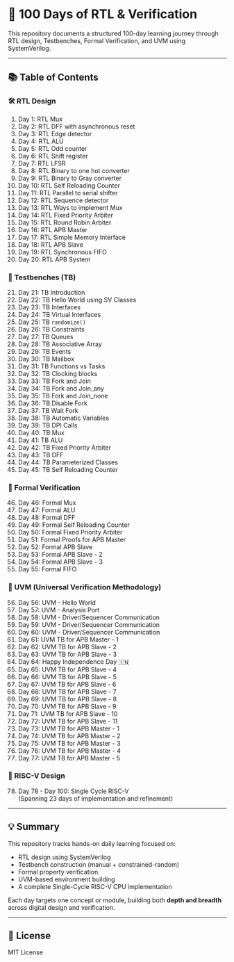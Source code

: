 # 📘 100 Days of RTL & Verification

This repository documents a structured 100-day learning journey through RTL design, Testbenches, Formal Verification, and UVM using SystemVerilog.

---

## 📚 Table of Contents

### 🛠️ RTL Design
1. Day 1: RTL Mux  
2. Day 2: RTL DFF with asynchronous reset  
3. Day 3: RTL Edge detector  
4. Day 4: RTL ALU  
5. Day 5: RTL Odd counter  
6. Day 6: RTL Shift register  
7. Day 7: RTL LFSR  
8. Day 8: RTL Binary to one hot converter  
9. Day 9: RTL Binary to Gray converter  
10. Day 10: RTL Self Reloading Counter  
11. Day 11: RTL Parallel to serial shifter  
12. Day 12: RTL Sequence detector  
13. Day 13: RTL Ways to implement Mux  
14. Day 14: RTL Fixed Priority Arbiter  
15. Day 15: RTL Round Robin Arbiter  
16. Day 16: RTL APB Master  
17. Day 17: RTL Simple Memory Interface  
18. Day 18: RTL APB Slave  
19. Day 19: RTL Synchronous FIFO  
20. Day 20: RTL APB System  

### 🧪 Testbenches (TB)
21. Day 21: TB Introduction  
22. Day 22: TB Hello World using SV Classes  
23. Day 23: TB Interfaces  
24. Day 24: TB Virtual Interfaces  
25. Day 25: TB `randomize()`  
26. Day 26: TB Constraints  
27. Day 27: TB Queues  
28. Day 28: TB Associative Array  
29. Day 29: TB Events  
30. Day 30: TB Mailbox  
31. Day 31: TB Functions vs Tasks  
32. Day 32: TB Clocking blocks  
33. Day 33: TB Fork and Join  
34. Day 34: TB Fork and Join_any  
35. Day 35: TB Fork and Join_none  
36. Day 36: TB Disable Fork  
37. Day 37: TB Wait Fork  
38. Day 38: TB Automatic Variables  
39. Day 39: TB DPI Calls  
40. Day 40: TB Mux  
41. Day 41: TB ALU  
42. Day 42: TB Fixed Priority Arbiter  
43. Day 43: TB DFF  
44. Day 44: TB Parameterized Classes  
45. Day 45: TB Self Reloading Counter  

### 🧾 Formal Verification
46. Day 46: Formal Mux  
47. Day 47: Formal ALU  
48. Day 48: Formal DFF  
49. Day 49: Formal Self Reloading Counter  
50. Day 50: Formal Fixed Priority Arbiter  
51. Day 51: Formal Proofs for APB Master  
52. Day 52: Formal APB Slave  
53. Day 53: Formal APB Slave - 2  
54. Day 54: Formal APB Slave - 3  
55. Day 55: Formal FIFO  

### 🧩 UVM (Universal Verification Methodology)
56. Day 56: UVM - Hello World  
57. Day 57: UVM - Analysis Port  
58. Day 58: UVM - Driver/Sequencer Communication  
59. Day 59: UVM - Driver/Sequencer Communication  
60. Day 60: UVM - Driver/Sequencer Communication  
61. Day 61: UVM TB for APB Master - 1  
62. Day 62: UVM TB for APB Slave - 2  
63. Day 63: UVM TB for APB Slave - 3  
64. Day 64: Happy Independence Day 🇮🇳  
65. Day 65: UVM TB for APB Slave - 4  
66. Day 66: UVM TB for APB Slave - 5  
67. Day 67: UVM TB for APB Slave - 6  
68. Day 68: UVM TB for APB Slave - 7  
69. Day 69: UVM TB for APB Slave - 8  
70. Day 70: UVM TB for APB Slave - 9  
71. Day 71: UVM TB for APB Slave - 10  
72. Day 72: UVM TB for APB Slave - 11  
73. Day 73: UVM TB for APB Master - 1  
74. Day 74: UVM TB for APB Master - 2  
75. Day 75: UVM TB for APB Master - 3  
76. Day 76: UVM TB for APB Master - 4  
77. Day 77: UVM TB for APB Master - 5  

### 🧠 RISC-V Design
78. Day 78 - Day 100: Single Cycle RISC-V  
(Spanning 23 days of implementation and refinement)

---

## 💡 Summary

This repository tracks hands-on daily learning focused on:
- RTL design using SystemVerilog  
- Testbench construction (manual + constrained-random)  
- Formal property verification  
- UVM-based environment building  
- A complete Single-Cycle RISC-V CPU implementation  

Each day targets one concept or module, building both **depth and breadth** across digital design and verification.

---

## 📄 License

MIT License
